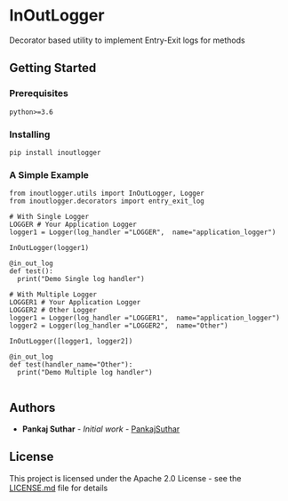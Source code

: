 # InOutLogger

Decorator based utility to implement Entry-Exit logs for methods

## Getting Started

### Prerequisites

```
python>=3.6
```

### Installing

```
pip install inoutlogger
```

### A Simple Example

```
from inoutlogger.utils import InOutLogger, Logger
from inoutlogger.decorators import entry_exit_log

# With Single Logger
LOGGER # Your Application Logger
logger1 = Logger(log_handler ="LOGGER",  name="application_logger")

InOutLogger(logger1)

@in_out_log
def test():
  print("Demo Single log handler")
  
# With Multiple Logger
LOGGER1 # Your Application Logger
LOGGER2 # Other Logger
logger1 = Logger(log_handler ="LOGGER1",  name="application_logger")
logger2 = Logger(log_handler ="LOGGER2",  name="Other")

InOutLogger([logger1, logger2])

@in_out_log
def test(handler_name="Other"):
  print("Demo Multiple log handler")
  
```



## Authors

* **Pankaj Suthar** - *Initial work* - [PankajSuthar](https://github.com/PanksSuthar)

## License

This project is licensed under the Apache 2.0 License - see the [LICENSE.md](https://github.com/PanksSuthar/InOutLogger/blob/master/LICENSE) file for details
